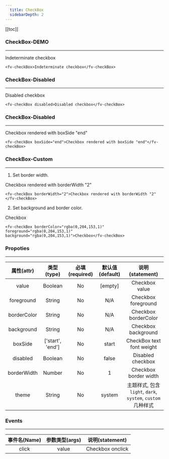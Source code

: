 ```yaml
---
  title: CheckBox
  sidebarDepth: 2
---
```

  
[[toc]]

### CheckBox-DEMO
--- 


<ClientOnly>
<fv-checkBox>Indeterminate checkbox</fv-checkBox>
</ClientOnly>

```vue
<fv-checkBox>Indeterminate checkbox</fv-checkBox>
```

### CheckBox-Disabled

---

<ClientOnly>
<fv-checkBox disabled>Disabled checkbox</fv-checkBox>
</ClientOnly>

```vue
<fv-checkBox disabled>Disabled checkbox</fv-checkBox>
```

### CheckBox-Disabled

---

<ClientOnly>
<fv-checkBox boxSide="end">Checkbox rendered with boxSide "end"</fv-checkBox>
</ClientOnly>

```vue
<fv-checkBox boxSide="end">Checkbox rendered with boxSide "end"</fv-checkBox>
```

### CheckBox-Custom

---
1. Set border width.

<ClientOnly>
<fv-checkBox borderWidth="2">Checkbox rendered with borderWidth "2"</fv-checkBox>
</ClientOnly>

```vue
<fv-checkBox borderWidth="2">Checkbox rendered with borderWidth "2"</fv-checkBox>
```

2. Set background and border color.

<ClientOnly>
<fv-checkBox borderColor="rgba(0, 204, 153, 1)" foreground="rgba(0, 204, 153, 1)" background="rgba(0, 204, 153, 1)">Checkbox</fv-checkBox>
</ClientOnly>

```vue
<fv-checkBox borderColor="rgba(0,204,153,1)" foreground="rgba(0,204,153,1)" background="rgba(0,204,153,1)">Checkbox</fv-checkBox>
```

### Propoties

---
| 属性(attr)  |             类型(type)             | 必填(required) | 默认值(default) |     说明(statement)     |
|:-----------:|:----------------------------------:|:--------------:|:---------------:|:-----------------------:|
|    value    |             Boolean              |       No       |     [empty]     |     Checkbox value      |
| foreground  |              String              |       No       |       N/A       |   Checkbox foreground   |
| borderColor |              String              |       No       |       N/A       |  Checkbox borderColor   |
| background  |              String              |       No       |       N/A       |    Checkbox background    |
|   boxSide   |          ['start', 'end']           |       No       |      start      | CheckBox text font weight |
|  disabled   |             Boolean              |       No       |      false      |     Disabled checkbox     |
| borderWidth |              Number              |       No       |        1        |   Checkbox border width   |
|     theme     | String |       No       |     system      |       主题样式, 包含`light`, `dark`, `system`, `custom`几种样式              |

### Events

---
| 事件名(Name) | 参数类型(args) | 说明(statement)  |
|:------------:|:--------------:|:----------------:|
|    click     |     value      | Checkbox onclick |
